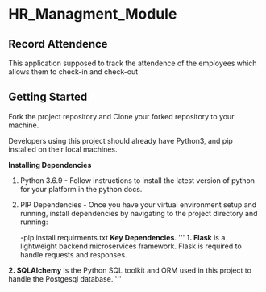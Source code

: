# HR_Managment_Module
## Record Attendence 
This application supposed to track the attendence of the employees which allows them to check-in and check-out 

## Getting Started
Fork the project repository and Clone your forked repository to your machine.

Developers using this project should already have Python3, and pip installed on their local machines.

**Installing Dependencies**
1. Python 3.6.9 - Follow instructions to install the latest version of python for your platform in the python docs.

2. PIP Dependencies - Once you have your virtual environment setup and running, install dependencies by navigating to the project directory and running:

    -pip install requirments.txt
**Key Dependencies**.
'''
 **1. Flask** is a lightweight backend microservices framework. Flask is required to handle requests and responses.

 **2. SQLAlchemy** is the Python SQL toolkit and ORM used in this project to handle the Postgesql database.
'''

